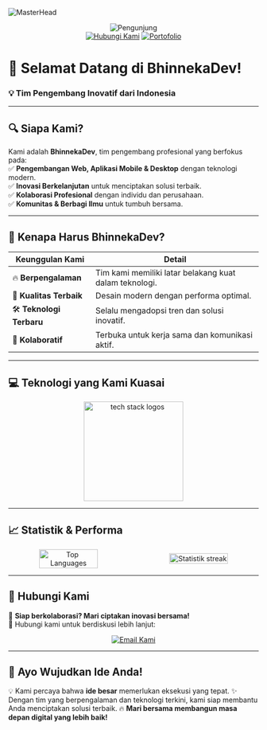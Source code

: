 ![MasterHead](https://repository-images.githubusercontent.com/588181932/e36ec678-7984-4cdd-8e4c-a3932772ff8e)

<div align="center">
  <img src="https://komarev.com/ghpvc/?username=BhinnekaDev&label=Pengunjung&color=yellowgreen&style=flat-square" alt="Pengunjung" />
</div>

<div align="center">
  <a href="https://wa.me/+6281217044800" target="_blank"><img src="https://img.shields.io/badge/Hubungi%20Kami-WhatsApp-green?style=for-the-badge&logo=whatsapp" alt="Hubungi Kami" /></a>
  <a href="https://bhinneka-dev.vercel.app/" target="_blank"><img src="https://img.shields.io/badge/Portofolio%20Kami-Situs-orange?style=for-the-badge&logo=github" alt="Portofolio" /></a>
</div>

# 🚀 **Selamat Datang di BhinnekaDev!**  
### **💡 Tim Pengembang Inovatif dari Indonesia**

---

## 🔍 **Siapa Kami?**  
Kami adalah **BhinnekaDev**, tim pengembang profesional yang berfokus pada:  
✅ **Pengembangan Web, Aplikasi Mobile & Desktop** dengan teknologi modern.  
✅ **Inovasi Berkelanjutan** untuk menciptakan solusi terbaik.  
✅ **Kolaborasi Profesional** dengan individu dan perusahaan.  
✅ **Komunitas & Berbagi Ilmu** untuk tumbuh bersama.  

---

## 🎯 **Kenapa Harus BhinnekaDev?**  
| **Keunggulan Kami** | **Detail** |
|--------------------|---------------------------------|
| 🔥 **Berpengalaman** | Tim kami memiliki latar belakang kuat dalam teknologi. |
| 🎨 **Kualitas Terbaik** | Desain modern dengan performa optimal. |
| 🛠️ **Teknologi Terbaru** | Selalu mengadopsi tren dan solusi inovatif. |
| 🤝 **Kolaboratif** | Terbuka untuk kerja sama dan komunikasi aktif. |

---

## 💻 **Teknologi yang Kami Kuasai**  
<div align="center"> 
  <img src="https://skillicons.dev/icons?i=ts,js,react,firebase,php,mysql,nextjs,nodejs,sass,html,css,tailwind,bootstrap,git,laravel" height="200" alt="tech stack logos" /> 
</div>

---

## 📈 **Statistik & Performa**  
<div align="center" style="display: flex; justify-content: center; align-items: center; gap: 20px;">
  <img src="https://github-readme-stats.vercel.app/api/top-langs?username=BhinnekaDev&locale=en&layout=compact&theme=light&hide_border=true" alt="Top Languages" width="49%" />
  <img src="https://streak-stats.demolab.com?user=BhinnekaDev&locale=en&mode=daily&theme=light&hide_border=false&border_radius=5&order=3" alt="Statistik streak" width="49%" />
</div>

---

## 📩 **Hubungi Kami**  
🚀 **Siap berkolaborasi? Mari ciptakan inovasi bersama!**  
📌 Hubungi kami untuk berdiskusi lebih lanjut:
<div align="center">
  <a href="mailto:bhinnekadev24@gmail.com" target="_blank">
    <img src="https://img.shields.io/badge/Contact-Email-red?style=for-the-badge&logo=gmail&logoColor=white" alt="Email Kami" />
  </a>
</div>

---

## 🌟 **Ayo Wujudkan Ide Anda!**  
💡 Kami percaya bahwa **ide besar** memerlukan eksekusi yang tepat. 
✨ Dengan tim yang berpengalaman dan teknologi terkini, kami siap membantu Anda menciptakan solusi terbaik.
🔥 **Mari bersama membangun masa depan digital yang lebih baik!**

